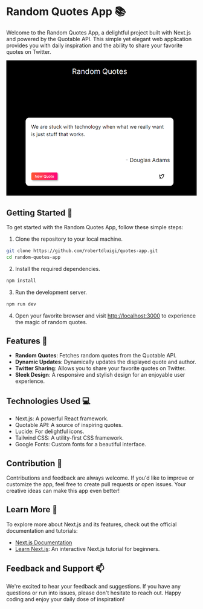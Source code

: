 # Random Quotes App 📚

Welcome to the Random Quotes App, a delightful project built with Next.js and powered by the Quotable API. This simple yet elegant web application provides you with daily inspiration and the ability to share your favorite quotes on Twitter.

![Random Quotes App Screenshot](/public/quotes-app.png)

## Getting Started 🚀

To get started with the Random Quotes App, follow these simple steps:

1. Clone the repository to your local machine.
```bash
git clone https://github.com/robertdluigi/quotes-app.git
cd random-quotes-app
```

2. Install the required dependencies.
```bash
npm install
```
3. Run the development server.
```bash
npm run dev
```

4. Open your favorite browser and visit [http://localhost:3000](http://localhost:3000) to experience the magic of random quotes.

## Features 🌟

- **Random Quotes**: Fetches random quotes from the Quotable API.
- **Dynamic Updates**: Dynamically updates the displayed quote and author.
- **Twitter Sharing**: Allows you to share your favorite quotes on Twitter.
- **Sleek Design**: A responsive and stylish design for an enjoyable user experience.

## Technologies Used 💻

- Next.js: A powerful React framework.
- Quotable API: A source of inspiring quotes.
- Lucide: For delightful icons.
- Tailwind CSS: A utility-first CSS framework.
- Google Fonts: Custom fonts for a beautiful interface.

## Contribution 🙌

Contributions and feedback are always welcome. If you'd like to improve or customize the app, feel free to create pull requests or open issues. Your creative ideas can make this app even better!


## Learn More 📖

To explore more about Next.js and its features, check out the official documentation and tutorials:

- [Next.js Documentation](https://nextjs.org/docs)
- [Learn Next.js](https://nextjs.org/learn): An interactive Next.js tutorial for beginners.

## Feedback and Support 📫

We're excited to hear your feedback and suggestions. If you have any questions or run into issues, please don't hesitate to reach out. Happy coding and enjoy your daily dose of inspiration!
